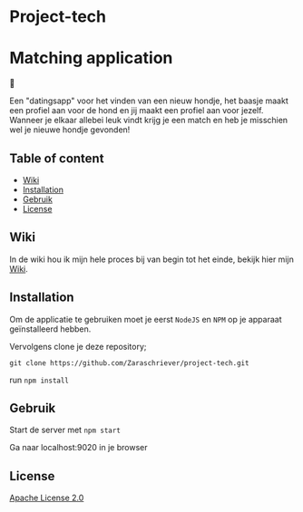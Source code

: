 # Project-tech

# Matching application
:dog:

Een "datingsapp" voor het vinden van een nieuw hondje, het baasje maakt een profiel aan voor de hond en jij maakt een profiel aan voor jezelf. Wanneer je elkaar allebei leuk vindt krijg je een match en heb je misschien wel je nieuwe hondje gevonden!

## Table of content
- [Wiki](https://github.com/Zaraschriever/project-tech#wiki)
- [Installation](https://github.com/Zaraschriever/project-tech#installation)
- [Gebruik](https://github.com/Zaraschriever/project-tech#gebruik)
- [License](https://github.com/Zaraschriever/project-tech#license)

## Wiki
In de wiki hou ik mijn hele proces bij van begin tot het einde, bekijk hier mijn [Wiki](https://github.com/Zaraschriever/project-tech/wiki).

## Installation
Om de applicatie te gebruiken moet je eerst `NodeJS` en `NPM` op je apparaat geïnstalleerd hebben.

Vervolgens clone je deze repository;

`git clone https://github.com/Zaraschriever/project-tech.git`

run `npm install`

## Gebruik

Start de server met `npm start`

Ga naar localhost:9020 in je browser

## License 
[Apache License 2.0](https://github.com/Zaraschriever/project-tech/blob/main/LICENSE)
